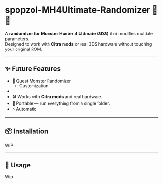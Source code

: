 # spopzol-MH4Ultimate-Randomizer 🎲🐉

A **randomizer for Monster Hunter 4 Ultimate (3DS)** that modifies multiple parameters.  
Designed to work with **Citra mods** or real 3DS hardware without touching your original ROM.


---

## ✨ Future Features

- 🔀 Quest Monster Randomizer
  - Customization
- 
- 🛠 Works with **Citra mods** and real hardware.
- 📂 Portable — run everything from a single folder.
- ⚡ Automatic

---

## 📦 Installation

  WIP

---

## 🚀 Usage

 Wip
